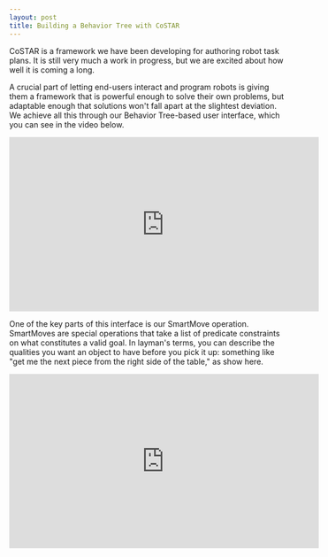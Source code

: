 ```yaml
---
layout: post
title: Building a Behavior Tree with CoSTAR
---
```


CoSTAR is a framework we have been developing for authoring robot task plans. It is still very much a work in progress, but we are excited about how well it is coming a long.

A crucial part of letting end-users interact and program robots is giving them a framework that is powerful enough to solve their own problems, but adaptable enough that solutions won't fall apart at the slightest deviation. We achieve all this through our Behavior Tree-based user interface, which you can see in the video below.

<iframe width="560" height="315" src="https://www.youtube.com/embed/PXTdNY526S4" frameborder="0" allowfullscreen></iframe>

One of the key parts of this interface is our SmartMove operation. SmartMoves are special operations that take a list of predicate constraints on what constitutes a valid goal. In layman's terms, you can describe the qualities you want an object to have before you pick it up: something like "get me the next piece from the right side of the table," as show here.

<iframe width="560" height="315" src="https://www.youtube.com/embed/tiIYJT84xIs" frameborder="0" allowfullscreen></iframe>

